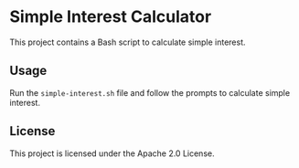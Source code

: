 # Simple Interest Calculator

This project contains a Bash script to calculate simple interest.

## Usage
Run the `simple-interest.sh` file and follow the prompts to calculate simple interest.

## License
This project is licensed under the Apache 2.0 License.
